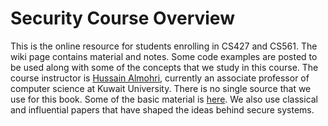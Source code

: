 # Security Course Overview
This is the online resource for students enrolling in CS427 and CS561. The wiki page contains material and notes. Some code examples are posted to be used along with some of the concepts that we study in this course. The course instructor is [Hussain Almohri](https://almohri.io), currently an associate professor of computer science at Kuwait University. There is no single source that we use for this book. Some of the basic material is [here](https://www.securitybook.net/). We also use classical and influential papers that have shaped the ideas behind secure systems. 
